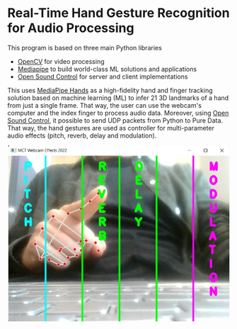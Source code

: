 # Real-Time Hand Gesture Recognition for Audio Processing

This program is based on three main Python libraries 

- [OpenCV](https://pypi.org/project/opencv-python/) for video processing 
- [Mediapipe](https://pypi.org/project/mediapipe/) to build world-class ML solutions and applications 
- [Open Sound Control](https://pypi.org/project/python-osc/) for server and client implementations 

This uses [MediaPipe Hands](https://google.github.io/mediapipe/solutions/hands) as a high-fidelity hand and finger tracking solution based on machine learning (ML) to infer 21 3D landmarks of a hand from just a single frame. That way, the user can use the webcam's computer and the index finger to process audio data. Moreover, using [Open Sound Control](https://pypi.org/project/python-osc/), it possible to send UDP packets from Python to Pure Data. That way, the hand gestures are used as controller for multi-parameter audio effects (pitch, reverb, delay and modulation).

<p align="center">
  <img src="https://raw.githubusercontent.com/joachimpoutaraud/real-time-hand-gesture-recognition-for-audio-processing/main/webcam.jpg" width="500" title="Real-Time Hand Gesture Recognition with the computer's webcam"></p>




